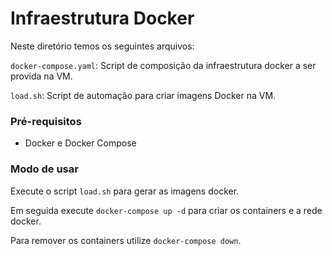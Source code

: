 # Infraestrutura Docker

Neste diretório temos os seguintes arquivos:

`docker-compose.yaml`: Script de composição da infraestrutura docker a ser provida na VM.

`load.sh`: Script de automação para criar imagens Docker na VM.

### Pré-requisitos
- Docker e Docker Compose

### Modo de usar

Execute o script `load.sh` para gerar as imagens docker.

Em seguida execute `docker-compose up -d` para criar os containers e a rede docker.

Para remover os containers utilize `docker-compose down`.